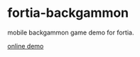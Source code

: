 fortia-backgammon
=================

mobile backgammon game demo for fortia.

[online demo](http://mikesoylu.com/tavla)

